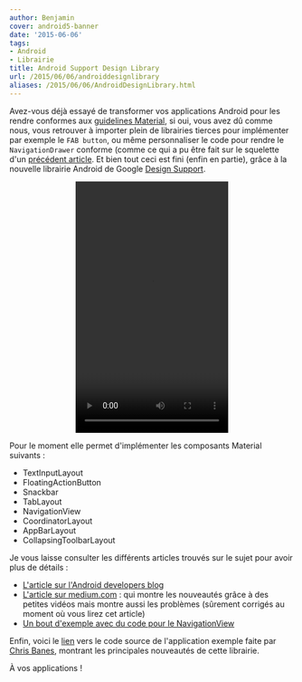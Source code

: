 ```yaml
---
author: Benjamin
cover: android5-banner
date: '2015-06-06'
tags:
- Android
- Librairie
title: Android Support Design Library
url: /2015/06/06/androiddesignlibrary
aliases: /2015/06/06/AndroidDesignLibrary.html
---
```



Avez-vous déjà essayé de transformer vos applications Android pour les rendre conformes aux [guidelines Material](http://www.google.com/design/spec/material-design/introduction.html), si oui, vous avez dû comme nous, vous retrouver à importer plein de librairies tierces pour implémenter par exemple le `FAB button`, ou même personnaliser le code pour rendre le `NavigationDrawer` conforme (comme ce qui a pu être fait sur le squelette d'un [précédent article](http://code-troopers.com/2014/11/26/SqueletteAndroid5.html). Et bien tout ceci est fini (enfin en partie), grâce à la nouvelle librairie Android de Google [Design Support](http://developer.android.com/tools/support-library/features.html#design).



<div style="text-align:center">
<video width="270" height="444" controls>
  <source src="/videos/designlibrary-cheesesquare.mp4" type="video/mp4">
Your browser does not support the video tag.
</video>
</div>

Pour le moment elle permet d'implémenter les composants Material suivants :

* TextInputLayout
* FloatingActionButton
* Snackbar
* TabLayout
* NavigationView
* CoordinatorLayout
* AppBarLayout
* CollapsingToolbarLayout

Je vous laisse consulter les différents articles trouvés sur le sujet pour avoir plus de détails :

* [L'article sur l'Android developers blog](http://android-developers.blogspot.fr/2015/05/android-design-support-library.html)
* [L'article sur medium.com](https://medium.com/android-bites/first-steps-with-the-design-support-library-8dcf06230ddd) : qui montre les nouveautés grâce à des petites vidéos mais montre aussi les problèmes (sûrement corrigés au moment où vous lirez cet article)
* [Un bout d'exemple avec du code pour le NavigationView](http://antonioleiva.com/navigation-view/)

Enfin, voici le [lien](https://github.com/chrisbanes/cheesesquare) vers le code source de l'application exemple faite par [Chris Banes](https://chris.banes.me/), montrant les principales nouveautés de cette librairie.


À vos applications !
